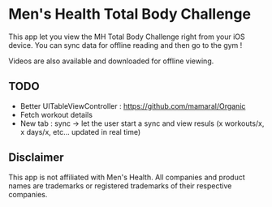 # Men's Health Total Body Challenge

This app let you view the MH Total Body Challenge right from your iOS device.
You can sync data for offline reading and then go to the gym !

Videos are also available and downloaded for offline viewing.

## TODO

- Better UITableViewController : https://github.com/mamaral/Organic
- Fetch workout details
- New tab : sync -> let the user start a sync and view resuls (x workouts/x, x days/x, etc... updated in real time)

## Disclaimer

This app is not affiliated with Men's Health.
All companies and product names are trademarks or registered trademarks of their respective companies.
